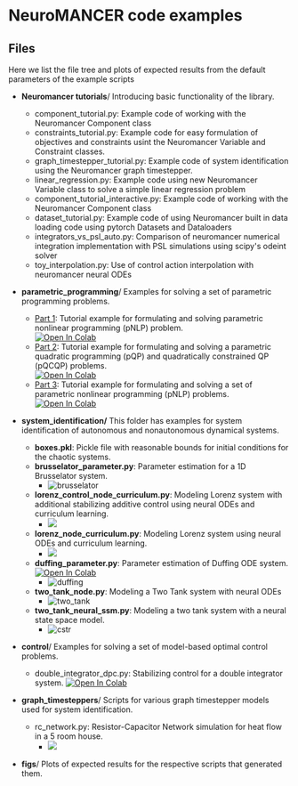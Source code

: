 # NeuroMANCER code examples

## Files

Here we list the file tree and plots of expected results from the default parameters of the example scripts

+ **Neuromancer tutorials**/ Introducing basic functionality of the library.
    - component_tutorial.py: Example code of working with the Neuromancer Component class          
    - constraints_tutorial.py: Example code for easy formulation of objectives and constraints usint the Neuromancer Variable and Constraint classes.  
    - graph_timestepper_tutorial.py: Example code of system identification using the Neuromancer graph timestepper.   
    - linear_regression.py: Example code using new Neuromancer Variable class to solve a simple linear regression problem
    - component_tutorial_interactive.py: Example code of working with the Neuromancer Component class 
    - dataset_tutorial.py: Example code of using Neuromancer built in data loading code using pytorch Datasets and Dataloaders
    - integrators_vs_psl_auto.py: Comparison of neuromancer numerical integration implementation with PSL simulations using scipy's odeint solver
    - toy_interpolation.py: Use of control action interpolation with neuromancer neural ODEs

+ **parametric_programming**/ Examples for solving a set of parametric programming problems.
  + [Part 1](./Part_1_LearnToOptimize_tutorial.py):
Tutorial example for formulating and solving parametric nonlinear programming (pNLP) problem.  
<a target="_blank" href="https://colab.research.google.com/github/pnnl/neuromancer/blob/master/examples/parametric_programming/Himmelblau_interactive.ipynb"><img src="https://colab.research.google.com/assets/colab-badge.svg" alt="Open In Colab"/></a>  
  + [Part 2](./Part_2_LearnToOptimize_pQP.py): Tutorial example for formulating and solving a parametric quadratic programming (pQP) and quadratically constrained QP (pQCQP) problems.    
  <a target="_blank" href="https://colab.research.google.com/github/pnnl/neuromancer/blob/master/examples/parametric_programming/Himmelblau_interactive.ipynb"><img src="https://colab.research.google.com/assets/colab-badge.svg" alt="Open In Colab"/></a>
  + [Part 3](./Part_3_LearnToOptimize_pNLP.py): Tutorial example for formulating and solving a set of parametric nonlinear programming (pNLP) problems.  
  <a target="_blank" href="https://colab.research.google.com/github/pnnl/neuromancer/blob/master/examples/parametric_programming/Himmelblau_interactive.ipynb"><img src="https://colab.research.google.com/assets/colab-badge.svg" alt="Open In Colab"/></a>  

+ **system_identification/** This folder has examples for system identification of autonomous and nonautonomous dynamical systems.
    - **boxes.pkl**: Pickle file with reasonable bounds for initial conditions for the chaotic systems. 
    - **brusselator_parameter.py**: Parameter estimation for a 1D Brusselator system.
        + ![brusselator](figs/brusselator_parameter.png)
    - **lorenz_control_node_curriculum.py**: Modeling Lorenz system 
      with additional stabilizing additive control using neural ODEs and curriculum learning. 
        + ![](figs/lorenz_control_node_curriculum.png)
    - **lorenz_node_curriculum.py**: Modeling Lorenz system 
       using neural ODEs and curriculum learning. 
       + ![](figs/lorenz_node_curriculum.png)
    - **duffing_parameter.py**: Parameter estimation of Duffing ODE system. <a target="_blank" href="https://colab.research.google.com/github/pnnl/neuromancer/blob/master/examples/system_identification/duffing_parameter_interactive.ipynb"><img src="https://colab.research.google.com/assets/colab-badge.svg" alt="Open In Colab"/></a>
        + ![duffing](figs/duffing_parameter.png)
    - **two_tank_node.py**: Modeling a Two Tank system with neural ODEs
        + ![two_tank](figs/two_tank_neural_ode.png)
    - **two_tank_neural_ssm.py**: Modeling a two tank system with a neural state space model.
        + ![cstr](figs/two_tank_neural_ssm.png)

+ **control**/ Examples for solving a set of model-based optimal control problems.
    + double_integrator_dpc.py: Stabilizing control for a double integrator system. <a target="_blank" href="https://colab.research.google.com/github/pnnl/neuromancer/blob/master/examples/control/double_integrator_DPC_interactive.ipynb"><img src="https://colab.research.google.com/assets/colab-badge.svg" alt="Open In Colab"/></a>

+ **graph_timesteppers**/ Scripts for various graph timestepper models used for system identification.
    + rc_network.py: Resistor-Capacitor Network simulation for heat flow in a 5 room house.
        - ![](figs/rcnetwork.png)

+ **figs**/ Plots of expected results for the respective scripts that generated them.
